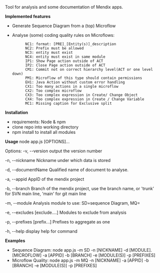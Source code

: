 Tool for analysis and some documentation of Mendix apps.

**Implemented features**
* Generate Sequence Diagram from a (top) Microflow
* Analyse (some) coding quality rules on Microflows:
  
            NC1: format: [PRE]_[Entity(s)]_description
            NC2: Prefix must be allowed
            NC3: entity must exist
            NC4: entity must exist in same module
            IP1: Show Page action outside of ACT
            IP2: Close Page action outside of ACT
            CM1: Commit not on correct hierarchy level(ACT or one level down)
            PM1: Microflow of this type should contain permissions
            EH1: Java Action without custom error handling
            CX1: Too many actions in a single microflow
            CX2: Too complex microflow
            CX3: Too complex expression in Create/ Change Object
            CX4: Too complex expression in Create / Change Variable
            MC1: Missing caption for Exclusive split
  
**Installation**
* requirements: Node & npm
* clone repo into working directory
* npm install to install all modules

**Usage**
node app.js [OPTIONS]...

Options:
  -v, --version                  output the version number
  
  -n, --nickname <nickname>      Nickname under which data is stored
  
  -d, --documentName <document>  Qualified name of document to analyse.
  
  -a, --appid <appid>            AppID of the mendix project
  
  -b, --branch <branch name>     Branch of the mendix project, use the branch name, or 'trunk' for SVN main line, 'main' for git main line
  
  -m, --module <module name>      Analysis module to use: SD=sequence Diagram, MQ=
  
  -e, --excludes [exclude....]   Modules to exclude from analysis
  
  -p, --prefixes [prefix...]     Prefixes to aggregate as one
  
  -h, --help                     display help for command

  **Examples**

  * Sequence Diagram: node app.js -m SD -n [NICKNAME] -d [MODULE].[MICROFLOW] -a [APPID] -b [BRANCH] -e [MODULE(S)] -p [PREFIXES]
  * Microflow Quality: node app.js -m MQ -n [NICKNAME] -a [APPID] -b [BRANCH] -e [MODULE(S)] -p [PREFIXES]


  

  
